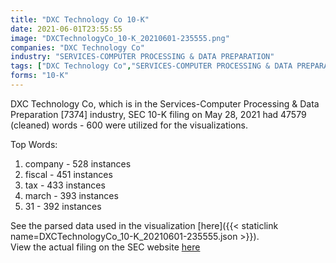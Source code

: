 ```yaml
---
title: "DXC Technology Co 10-K"
date: 2021-06-01T23:55:55
image: "DXCTechnologyCo_10-K_20210601-235555.png"
companies: "DXC Technology Co"
industry: "SERVICES-COMPUTER PROCESSING & DATA PREPARATION"
tags: ["DXC Technology Co","SERVICES-COMPUTER PROCESSING & DATA PREPARATION","05-28-2021","10-K"]
forms: "10-K"
---
```

DXC Technology Co, which is in the Services-Computer Processing & Data Preparation [7374] industry, SEC 10-K filing on May 28, 2021 had 47579 (cleaned) words - 600 were utilized for the visualizations.

Top Words:
1. company - 528 instances
2. fiscal - 451 instances
3. tax - 433 instances
4. march - 393 instances
5. 31 - 392 instances


See the parsed data used in the visualization [here]({{< staticlink name=DXCTechnologyCo_10-K_20210601-235555.json >}}).  
View the actual filing on the SEC website [here](https://www.sec.gov/Archives/edgar/data/1688568/0001688568-21-000029.txt)